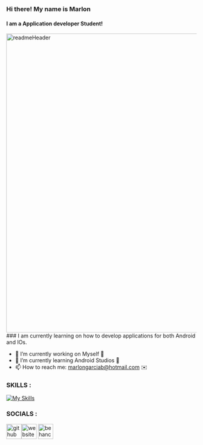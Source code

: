 ### Hi there! My name is Marlon
#### I am a Application developer Student!
<img width="791" alt="readmeHeader" src="https://user-images.githubusercontent.com/94327966/205765338-633b0c4e-e16f-4ef5-aea9-94b124f77c02.png">
### I am currently learning on how to develop applications for both Android and IOs.

- 🔭 I’m currently working on Myself 💚   
- 🌱 I’m currently learning Android Studios 🤘 
- 📫 How to reach me: marlongarciab@hotmail.com ✉️     

### SKILLS :
[![My Skills](https://skillicons.dev/icons?i=java,html,css,kotlin,photoshop)](https://skillicons.dev)

### SOCIALS :
[<img src='https://cdn.jsdelivr.net/npm/simple-icons@3.0.1/icons/github.svg' alt='github' height='40'>](https://github.com/MarlonGarciaBermejo)[<img src='https://cdn.jsdelivr.net/npm/simple-icons@3.0.1/icons/icloud.svg' alt='website' height='40'>](https://marlongarcia.myportfolio.com/)  [<img src='https://cdn.jsdelivr.net/npm/simple-icons@3.0.1/icons/behance.svg' alt='behance' height='40'>](https://www.behance.net/MarlonGarciaBermejo)                                                                            
